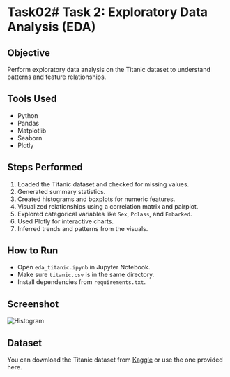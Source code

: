 # Task02# Task 2: Exploratory Data Analysis (EDA)

## Objective
Perform exploratory data analysis on the Titanic dataset to understand patterns and feature relationships.

## Tools Used
- Python
- Pandas
- Matplotlib
- Seaborn
- Plotly

## Steps Performed
1. Loaded the Titanic dataset and checked for missing values.
2. Generated summary statistics.
3. Created histograms and boxplots for numeric features.
4. Visualized relationships using a correlation matrix and pairplot.
5. Explored categorical variables like `Sex`, `Pclass`, and `Embarked`.
6. Used Plotly for interactive charts.
7. Inferred trends and patterns from the visuals.

## How to Run
- Open `eda_titanic.ipynb` in Jupyter Notebook.
- Make sure `titanic.csv` is in the same directory.
- Install dependencies from `requirements.txt`.

## Screenshot
![Histogram](screenshots/histogram.png)

## Dataset
You can download the Titanic dataset from [Kaggle](https://www.kaggle.com/c/titanic/data) or use the one provided here.
